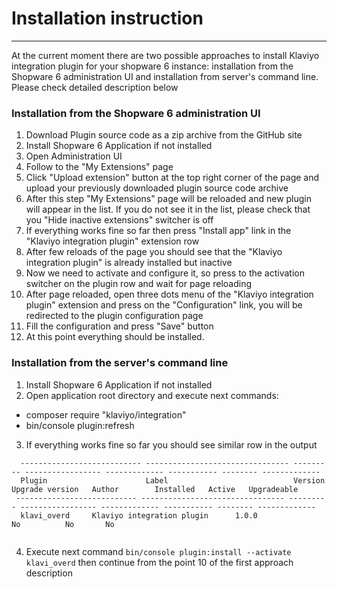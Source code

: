 Installation instruction
===============================
***

At the current moment there are two possible approaches to install Klaviyo integration plugin
for your shopware 6 instance: installation from the Shopware 6 administration UI and installation from
server's command line. Please check detailed description below

### Installation from the Shopware 6 administration UI

1. Download Plugin source code as a zip archive from the GitHub site
2. Install Shopware 6 Application if not installed
3. Open Administration UI
4. Follow to the "My Extensions" page
5. Click "Upload extension" button at the top right corner of the page and upload your previously downloaded plugin source code archive
6. After this step "My Extensions" page will be reloaded and new plugin will appear in the list. If you do not see it in the list,
   please check that you "Hide inactive extensions" switcher is off
7. If everything works fine so far then press "Install app" link in the "Klaviyo integration plugin" extension row
8. After few reloads of the page you should see that the "Klaviyo integration plugin" is already installed but inactive
9. Now we need to activate and configure it, so press to the activation switcher on the
   plugin row and wait for page reloading
10. After page reloaded, open three dots menu of the "Klaviyo integration plugin" extension and press on the
    "Configuration" link, you will be redirected to the plugin configuration page
11. Fill the configuration and press "Save" button
12. At this point everything should be installed.

### Installation from the server's command line

1. Install Shopware 6 Application if not installed
2. Open application root directory and execute next commands:
* composer require "klaviyo/integration"
* bin/console plugin:refresh
3. If everything works fine so far you should see similar row in the output

```
  --------------------------- -------------------------------- --------- ----------------- ------------- ----------- -------- ------------- 
  Plugin                      Label                            Version   Upgrade version   Author        Installed   Active   Upgradeable  
 --------------------------- -------------------------------- --------- ----------------- ------------- ----------- -------- ------------- 
  klavi_overd     Klaviyo integration plugin      1.0.0                                     No          No       No           
      
```
4. Execute next command `bin/console plugin:install --activate klavi_overd` then continue from
   the point 10 of the first approach description
